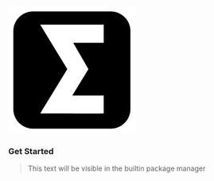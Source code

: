 ![Icon](https://raw.githubusercontent.com/swittlich/OneWare.GateMate/main/Icon.png)

### Get Started

> This text will be visible in the builtin package manager
